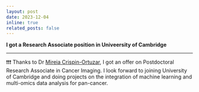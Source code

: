 ```yaml
---
layout: post
date: 2023-12-04
inline: true
related_posts: false
---
```


**I got a Research Associate position in Univeersity of Cambridge**

---
&#10071;&#10071;&#10071; Thanks to Dr [Mireia Crispin-Ortuzar](https://scholar.google.com/citations?user=TRZzLJgAAAAJ&hl=en), I got an offer on Postdoctoral Research Associate in Cancer Imaging. I look forward to joining University of Cambridge and doing projects on the integration of machine learning and multi-omics data analysis for pan-cancer.

